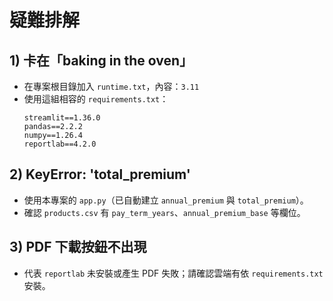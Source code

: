 
# 疑難排解

## 1) 卡在「baking in the oven」
- 在專案根目錄加入 `runtime.txt`，內容：`3.11`
- 使用這組相容的 `requirements.txt`：
  ```
  streamlit==1.36.0
  pandas==2.2.2
  numpy==1.26.4
  reportlab==4.2.0
  ```

## 2) KeyError: 'total_premium'
- 使用本專案的 `app.py`（已自動建立 `annual_premium` 與 `total_premium`）。
- 確認 `products.csv` 有 `pay_term_years`、`annual_premium_base` 等欄位。

## 3) PDF 下載按鈕不出現
- 代表 `reportlab` 未安裝或產生 PDF 失敗；請確認雲端有依 `requirements.txt` 安裝。
